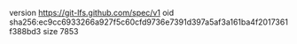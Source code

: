 version https://git-lfs.github.com/spec/v1
oid sha256:ec9cc6933266a927f5c60cfd9736e7391d397a5af3a161ba4f2017361f388bd3
size 7853

